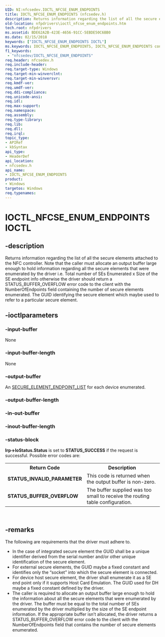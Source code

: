 ```yaml
---
UID: NI:nfcsedev.IOCTL_NFCSE_ENUM_ENDPOINTS
title: IOCTL_NFCSE_ENUM_ENDPOINTS (nfcsedev.h)
description: Returns information regarding the list of all the secure elements attached to the NFC controller.
old-location: nfpdrivers\ioctl_nfcse_enum_endpoints.htm
tech.root: nfpdrivers
ms.assetid: BDE62A2B-423E-4656-91CC-5EBDE50C6BB0
ms.date: 02/15/2018
keywords: ["IOCTL_NFCSE_ENUM_ENDPOINTS IOCTL"]
ms.keywords: IOCTL_NFCSE_ENUM_ENDPOINTS, IOCTL_NFCSE_ENUM_ENDPOINTS control, IOCTL_NFCSE_ENUM_ENDPOINTS control code [Near-Field Proximity Drivers], _IOCTL_NFCSE_ENUM_ENDPOINTS, nfcsedev/IOCTL_NFCSE_ENUM_ENDPOINTS, nfpdrivers.ioctl_nfcse_enum_endpoints
f1_keywords:
 - "nfcsedev/IOCTL_NFCSE_ENUM_ENDPOINTS"
req.header: nfcsedev.h
req.include-header: 
req.target-type: Windows
req.target-min-winverclnt: 
req.target-min-winversvr: 
req.kmdf-ver: 
req.umdf-ver: 
req.ddi-compliance: 
req.unicode-ansi: 
req.idl: 
req.max-support: 
req.namespace: 
req.assembly: 
req.type-library: 
req.lib: 
req.dll: 
req.irql: 
topic_type:
- APIRef
- kbSyntax
api_type:
- HeaderDef
api_location:
- nfcsedev.h
api_name:
- IOCTL_NFCSE_ENUM_ENDPOINTS
product:
- Windows
targetos: Windows
req.typenames: 
---
```


# IOCTL_NFCSE_ENUM_ENDPOINTS IOCTL


## -description



 Returns information regarding the list of all the secure elements attached to the NFC controller. Note that the caller must allocate an output buffer large enough to hold information regarding all the secure elements that were enumerated by the driver i.e. Total number of SEs Enumerated x Size of the SE endpoint info otherwise the driver should return a STATUS_BUFFER_OVERFLOW error code to the client with the NumberOfEndpoints field containing the number of secure elements enumerated. The GUID identifying the secure element which maybe used to refer to a particular secure element.




## -ioctlparameters




### -input-buffer

None


### -input-buffer-length

None


### -output-buffer

An <a href="https://docs.microsoft.com/windows-hardware/drivers/ddi/nfcsedev/ns-nfcsedev-_secure_element_endpoint_list"> SECURE_ELEMENT_ENDPOINT_LIST</a> for each device enumerated.


### -output-buffer-length








### -in-out-buffer








### -inout-buffer-length








### -status-block

<b>Irp->IoStatus.Status</b> is set to <b>STATUS_SUCCESS</b> if the request is successful. Possible error codes are:

<table>
<tr>
<th>Return Code</th>
<th>Description</th>
</tr>
<tr>
<td><b>STATUS_INVALID_PARAMETER</b></td>
<td>This code is returned when the output buffer is non-zero.</td>
</tr>
<tr>
<td><b>STATUS_BUFFER_OVERFLOW</b></td>
<td>The buffer supplied was too small to receive the routing table configuration.</td>
</tr>
</table>
 


## -remarks



The following are requirements that the driver must adhere to.

<ul>
<li>In the case of integrated secure element the GUID shall be a unique identifier derived from the serial number and/or other unique identification of the secure element.

</li>
<li>For external secure elements, the GUID maybe a fixed constant and identifies only the “socket” into which the secure element is connected.</li>
<li>For device host secure element, the driver shall enumerate it as a SE end point only if it supports Host Card Emulation. The GUID used for DH maybe a fixed constant defined by the driver.</li>
<li>The caller is required to allocate an output buffer large enough to hold the information about all the secure elements that were enumerated by the driver. The buffer must be equal to the total number of SEs enumerated by the driver multiplied by the size of the SE endpoint information. If the appropriate buffer isn’t allocated, the driver returns a STATUS_BUFFER_OVERFLOW error code to the client with the NumberOfEndpoints field that contains the number of secure elements enumerated.</li>
</ul>




